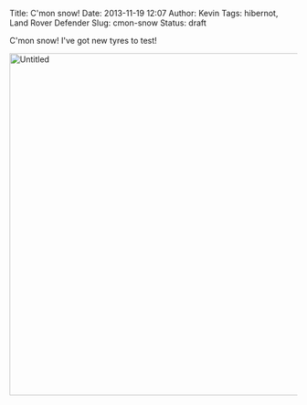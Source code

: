 Title: C'mon snow!
Date: 2013-11-19 12:07
Author: Kevin
Tags: hibernot, Land Rover Defender
Slug: cmon-snow
Status: draft

C'mon snow! I've got new tyres to test!

<a data-flickr-embed="true"  href="https://www.flickr.com/photos/Kevinisageek/23419306065/in/album-72157661860451895/" title="Untitled"><img src="https://farm1.staticflickr.com/670/23419306065_5bea74aeee_c.jpg" width="800" height="600" alt="Untitled"></a>
